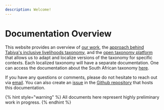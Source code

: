 ```yaml
---
description: Welcome!
---
```


# Documentation Overview

This website provides an overview of [our work](overview/about-tabiya.md), the [approach behind Tabiya's inclusive livelihoods taxonomy](overview/inclusive-livelihoods-taxonomy.md), and the [open taxonomy platform](overview/open-taxonomy-platform.md) that allows us to adapt and localize versions of the taxonomy for specific contexts. Each localized taxonomy will have a separate documentation. One can access the documentation about the South African taxonomy [here](https://app.gitbook.com/o/R1Wzhnch8nFln8aM1Aec/s/eqaMpVpo5R72oRYDCE9R/).&#x20;

If you have any questions or comments, please do not hesitate to reach out via [email](mailto:hi@tabiya.tech). You can also create an [issue](https://github.com/tabiya-tech/docs/issues) in the [Github repository](https://github.com/tabiya-tech/docs/) that hosts this documentation.

{% hint style="warning" %}
All documents here represent highly preliminary work in progress.
{% endhint %}
